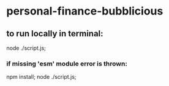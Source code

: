 # personal-finance-bubblicious

## to run locally in terminal:
node ./script.js;

### if missing 'esm' module error is thrown:
npm install;
node ./script.js;
